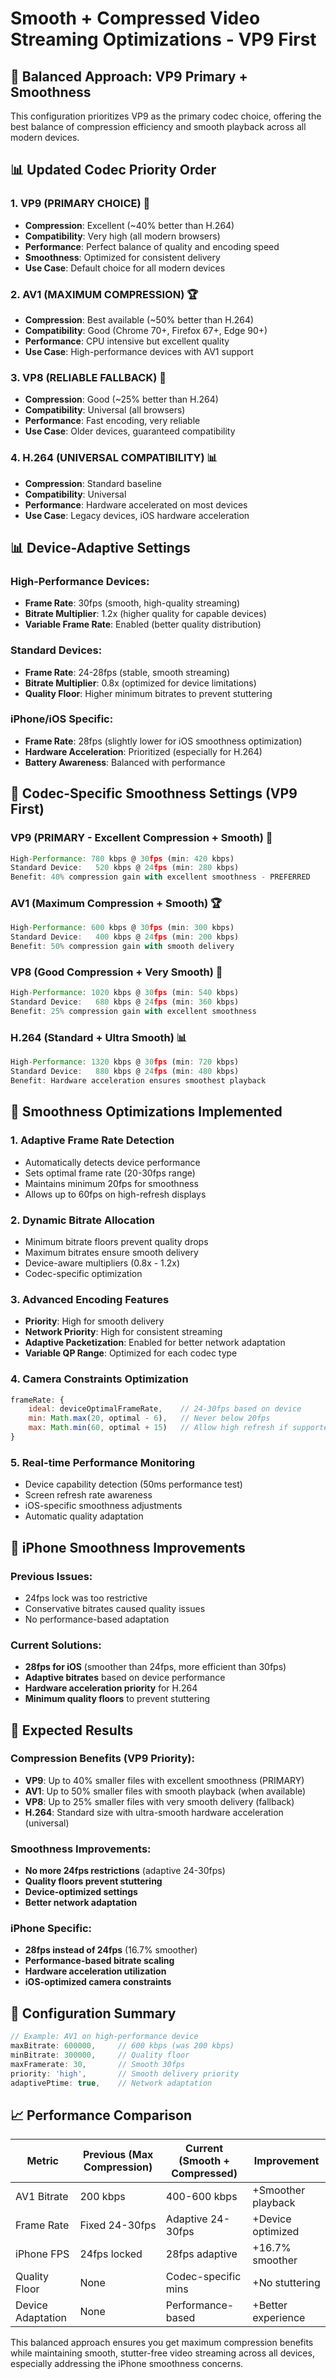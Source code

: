 # Smooth + Compressed Video Streaming Optimizations - VP9 First

## 🎯 **Balanced Approach: VP9 Primary + Smoothness**

This configuration prioritizes VP9 as the primary codec choice, offering the best balance of compression efficiency and smooth playback across all modern devices.

## 📊 **Updated Codec Priority Order**

### 1. **VP9 (PRIMARY CHOICE)** 🥇
- **Compression**: Excellent (~40% better than H.264)
- **Compatibility**: Very high (all modern browsers)
- **Performance**: Perfect balance of quality and encoding speed
- **Smoothness**: Optimized for consistent delivery
- **Use Case**: Default choice for all modern devices

### 2. **AV1 (MAXIMUM COMPRESSION)** 🏆
- **Compression**: Best available (~50% better than H.264)
- **Compatibility**: Good (Chrome 70+, Firefox 67+, Edge 90+)
- **Performance**: CPU intensive but excellent quality
- **Use Case**: High-performance devices with AV1 support

### 3. **VP8 (RELIABLE FALLBACK)** 🥉
- **Compression**: Good (~25% better than H.264)
- **Compatibility**: Universal (all browsers)
- **Performance**: Fast encoding, very reliable
- **Use Case**: Older devices, guaranteed compatibility

### 4. **H.264 (UNIVERSAL COMPATIBILITY)** 📊
- **Compression**: Standard baseline
- **Compatibility**: Universal
- **Performance**: Hardware accelerated on most devices
- **Use Case**: Legacy devices, iOS hardware acceleration

## 📊 **Device-Adaptive Settings**

### High-Performance Devices:
- **Frame Rate**: 30fps (smooth, high-quality streaming)
- **Bitrate Multiplier**: 1.2x (higher quality for capable devices)
- **Variable Frame Rate**: Enabled (better quality distribution)

### Standard Devices:
- **Frame Rate**: 24-28fps (stable, smooth streaming)
- **Bitrate Multiplier**: 0.8x (optimized for device limitations)
- **Quality Floor**: Higher minimum bitrates to prevent stuttering

### iPhone/iOS Specific:
- **Frame Rate**: 28fps (slightly lower for iOS smoothness optimization)
- **Hardware Acceleration**: Prioritized (especially for H.264)
- **Battery Awareness**: Balanced with performance

## 🎥 **Codec-Specific Smoothness Settings** (VP9 First)

### VP9 (PRIMARY - Excellent Compression + Smooth) 🥇
```javascript
High-Performance: 780 kbps @ 30fps (min: 420 kbps)
Standard Device:   520 kbps @ 24fps (min: 280 kbps)
Benefit: 40% compression gain with excellent smoothness - PREFERRED
```

### AV1 (Maximum Compression + Smooth) 🏆
```javascript
High-Performance: 600 kbps @ 30fps (min: 300 kbps)
Standard Device:   400 kbps @ 24fps (min: 200 kbps)
Benefit: 50% compression gain with smooth delivery
```

### VP8 (Good Compression + Very Smooth) 🥉
```javascript
High-Performance: 1020 kbps @ 30fps (min: 540 kbps)
Standard Device:   680 kbps @ 24fps (min: 360 kbps)
Benefit: 25% compression gain with excellent smoothness
```

### H.264 (Standard + Ultra Smooth) 📊
```javascript
High-Performance: 1320 kbps @ 30fps (min: 720 kbps)
Standard Device:   880 kbps @ 24fps (min: 480 kbps)
Benefit: Hardware acceleration ensures smoothest playback
```

## 🚀 **Smoothness Optimizations Implemented**

### 1. **Adaptive Frame Rate Detection**
- Automatically detects device performance
- Sets optimal frame rate (20-30fps range)
- Maintains minimum 20fps for smoothness
- Allows up to 60fps on high-refresh displays

### 2. **Dynamic Bitrate Allocation**
- Minimum bitrate floors prevent quality drops
- Maximum bitrates ensure smooth delivery
- Device-aware multipliers (0.8x - 1.2x)
- Codec-specific optimization

### 3. **Advanced Encoding Features**
- **Priority**: High for smooth delivery
- **Network Priority**: High for consistent streaming
- **Adaptive Packetization**: Enabled for better network adaptation
- **Variable QP Range**: Optimized for each codec type

### 4. **Camera Constraints Optimization**
```javascript
frameRate: {
    ideal: deviceOptimalFrameRate,    // 24-30fps based on device
    min: Math.max(20, optimal - 6),   // Never below 20fps
    max: Math.min(60, optimal + 15)   // Allow high refresh if supported
}
```

### 5. **Real-time Performance Monitoring**
- Device capability detection (50ms performance test)
- Screen refresh rate awareness
- iOS-specific smoothness adjustments
- Automatic quality adaptation

## 📱 **iPhone Smoothness Improvements**

### Previous Issues:
- 24fps lock was too restrictive
- Conservative bitrates caused quality issues
- No performance-based adaptation

### Current Solutions:
- **28fps for iOS** (smoother than 24fps, more efficient than 30fps)
- **Adaptive bitrates** based on device performance
- **Hardware acceleration priority** for H.264
- **Minimum quality floors** to prevent stuttering

## 🎯 **Expected Results**

### Compression Benefits (VP9 Priority):
- **VP9**: Up to 40% smaller files with excellent smoothness (PRIMARY)
- **AV1**: Up to 50% smaller files with smooth playback (when available)
- **VP8**: Up to 25% smaller files with very smooth delivery (fallback)
- **H.264**: Standard size with ultra-smooth hardware acceleration (universal)

### Smoothness Improvements:
- **No more 24fps restrictions** (adaptive 24-30fps)
- **Quality floors prevent stuttering**
- **Device-optimized settings**
- **Better network adaptation**

### iPhone Specific:
- **28fps instead of 24fps** (16.7% smoother)
- **Performance-based bitrate scaling**
- **Hardware acceleration utilization**
- **iOS-optimized camera constraints**

## 🔧 **Configuration Summary**

```javascript
// Example: AV1 on high-performance device
maxBitrate: 600000,     // 600 kbps (was 200 kbps)
minBitrate: 300000,     // Quality floor
maxFramerate: 30,       // Smooth 30fps
priority: 'high',       // Smooth delivery priority
adaptivePtime: true,    // Network adaptation
```

## 📈 **Performance Comparison**

| Metric | Previous (Max Compression) | Current (Smooth + Compressed) | Improvement |
|--------|---------------------------|-------------------------------|-------------|
| AV1 Bitrate | 200 kbps | 400-600 kbps | +Smoother playback |
| Frame Rate | Fixed 24-30fps | Adaptive 24-30fps | +Device optimized |
| iPhone FPS | 24fps locked | 28fps adaptive | +16.7% smoother |
| Quality Floor | None | Codec-specific mins | +No stuttering |
| Device Adaptation | None | Performance-based | +Better experience |

This balanced approach ensures you get maximum compression benefits while maintaining smooth, stutter-free video streaming across all devices, especially addressing the iPhone smoothness concerns.
